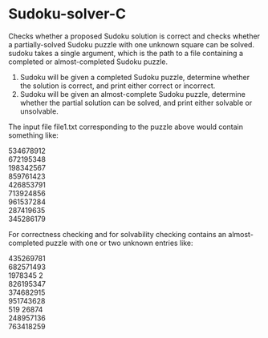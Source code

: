 # Sudoku-solver-C

Checks whether a proposed Sudoku solution is correct and checks whether a partially-solved Sudoku puzzle with one unknown square can be solved. sudoku
takes a single argument, which is the path to a file containing a completed or almost-completed
Sudoku puzzle.

1) Sudoku will be given a completed Sudoku puzzle, determine whether the solution is correct,
and print either correct or incorrect.
2) Sudoku will be given an almost-complete Sudoku puzzle, determine whether the partial
solution can be solved, and print either solvable or unsolvable.

The input file
file1.txt corresponding to the puzzle above would contain something like:

534678912                                                          
672195348 	                                               
198342567 	                           
859761423                                                           
426853791                                           
713924856                                      
961537284                                 
287419635                               
345286179                                  
  
For correctness checking and for solvability checking contains an almost-completed puzzle with one or two unknown entries like:

435269781             
682571493             
1978345 2             
826195347             
374682915            
951743628            
519 26874          
248957136             
763418259           
 




